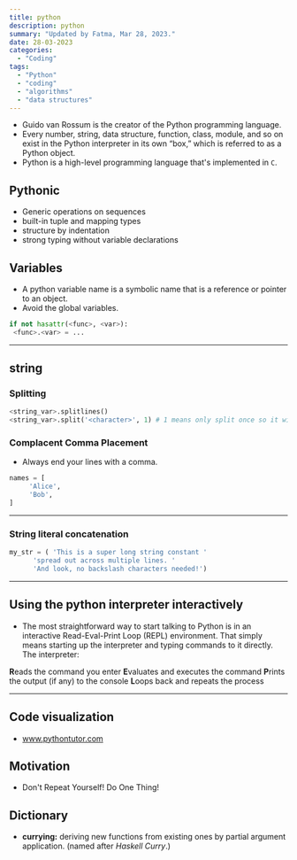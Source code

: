 ```yaml
---
title: python
description: python
summary: "Updated by Fatma, Mar 28, 2023."
date: 28-03-2023
categories:
  - "Coding"
tags:
  - "Python"
  - "coding"
  - "algorithms"
  - "data structures"
---
```

- Guido van Rossum is the creator of the Python programming language.
- Every number, string, data structure, function, class, module, and so on exist in the Python interpreter in its own “box,” which is referred to as a Python object.
- Python is a high-level programming language that's implemented in `C`.

## Pythonic

- Generic operations on sequences
- built-in tuple and mapping types
- structure by indentation
- strong typing without variable declarations

## Variables

- A python variable name is a symbolic name that is a reference or pointer to an object.
- Avoid the global variables.

```python
if not hasattr(<func>, <var>):
 <func>.<var> = ...
```

---

## string

### Splitting

```python
<string_var>.splitlines()
<string_var>.split('<character>', 1) # 1 means only split once so it will return a two-item list.
```

### Complacent Comma Placement

- Always end your lines with a comma.

```python
names = [
     'Alice',
     'Bob',
]
```

---

### String literal concatenation

```python
my_str = ( 'This is a super long string constant '
      'spread out across multiple lines. '
      'And look, no backslash characters needed!')
```

---

## Using the python interpreter interactively

- The most straightforward way to start talking to Python is in an interactive Read-Eval-Print Loop (REPL) environment. That simply means starting up the interpreter and typing commands to it directly. The interpreter:

**R**eads the command you enter
**E**valuates and executes the command
**P**rints the output (if any) to the console
**L**oops back and repeats the process

---

## Code visualization

- www.pythontutor.com

## Motivation

- Don't Repeat Yourself! Do One Thing!

## Dictionary

- **currying:** deriving new functions from existing ones by partial argument application. (named after _Haskell Curry_.)
